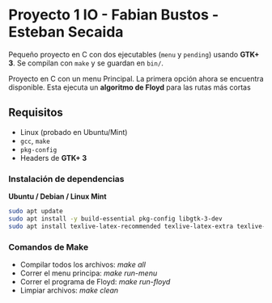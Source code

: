 # Proyecto 1 IO - Fabian Bustos - Esteban Secaida

Pequeño proyecto en C con dos ejecutables (`menu` y `pending`) usando **GTK+ 3**. Se compilan con `make` y se guardan en `bin/`.

Proyecto en C con un menu Principal. La primera opción ahora se encuentra disponible. Esta ejecuta un **algoritmo de Floyd** para las rutas más cortas 

## Requisitos

- Linux (probado en Ubuntu/Mint)
- `gcc`, `make`
- `pkg-config`
- Headers de **GTK+ 3**

### Instalación de dependencias

**Ubuntu / Debian / Linux Mint**
```bash
sudo apt update
sudo apt install -y build-essential pkg-config libgtk-3-dev
sudo apt install texlive-latex-recommended texlive-latex-extra texlive-fonts-recommended
```
### Comandos de Make 
- Compilar todos los archivos: *make all*
- Correr el menu principa: *make run-menu*
- Correr el programa de Floyd: *make run-floyd*
- Limpiar archivos: *make clean*